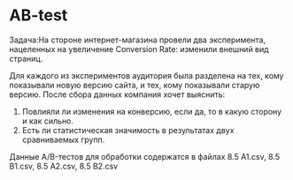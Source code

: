 # AB-test

Задача:На стороне интернет-магазина провели два эксперимента, нацеленных на увеличение Conversion Rate: изменили внешний вид страниц.

Для каждого из экспериментов аудитория была разделена на тех, кому показывали новую версию сайта, и тех, кому показывали старую версию. После сбора данных компания хочет выяснить:

1. Повлияли ли изменения на конверсию, если да, то в какую сторону и как сильно.
2. Есть ли статистическая значимость в результатах двух сравниваемых групп.

Данные A/B-тестов для обработки содержатся в файлах 8.5 A1.csv, 8.5 B1.csv, 8.5 A2.csv, 8.5 B2.csv

